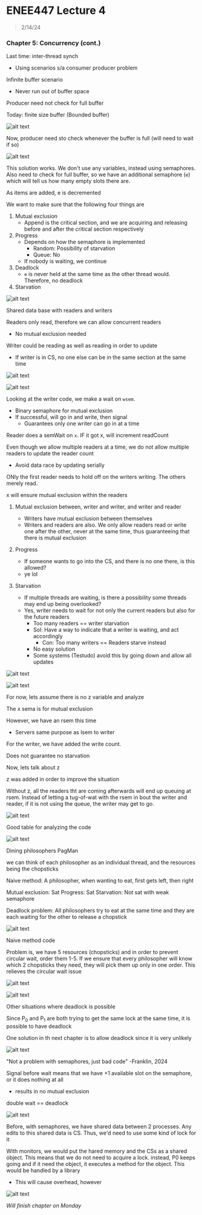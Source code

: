 # ENEE447 Lecture 4  

> 2/14/24

### Chapter 5: Concurrency (cont.)

Last time: inter-thread synch
* Using scenarios s/a consumer producer problem

Infinite buffer scenario
* Never run out of buffer space  

Producer need not check for full buffer  

Today: finite size buffer (Bounded buffer)  

![alt text](img/Lecture07/image.png)  

Now, producer need sto check whenever the buffer is full (will need to wait if so)

![alt text](img/Lecture07/image-1.png)  

This solution works. We don't use any variables, instead using semaphores. Also need to check for full buffer, so we have an additional semaphore (`e`) which will tell us how many empty slots there are.  

As items are added, e is decremented  

We want to make sure that the following four things are  
1. Mutual exclusion
    * Append is the critical section, and we are acquiring and releasing before and after the critical section respectively 
2. Progress
    * Depends on how the semaphore is implemented
        * Random: Possibility of starvation
        * Queue: No 
    * If nobody is waiting, we continue
3. Deadlock
    * `e` is never held at the same time as the other thread would. Therefore, no deadlock
4. Starvation  

![alt text](img/Lecture07/image-2.png)

Shared data base with readers and writers  

Readers only read, therefore we can allow concurrent readers 
* No mutual exclusion needed

Writer could be reading as well as reading in order to update  
* If writer is in CS, no one else can be in the same section at the same time  

![alt text](img/Lecture07/image-3.png)  

![alt text](img/Lecture07/image-4.png)  

Looking at the writer code, we make a wait on `wsem`. 
* Binary semaphore for mutual exclusion
* If successful, will go in and write, then signal
    * Guarantees only one writer can go in at a time  


Reader does a semWait on `x`. IF it got x, will increment readCount

Even though we allow multiple readers at a time, we do not allow multiple readers to update the reader count
* Avoid data race by updating serially

ONly the first reader needs to hold off on the writers writing. The others merely read.  

x will ensure mutual exclusion within the readers  

1. Mutual exclusion between, writer and writer, and writer and reader
    * Writers have mutual exclusion between themselves
    * Writers and readers are also. We only allow readers read or write one after the other, never at the same time, thus guaranteeing that there is mutual exclusion  

2. Progress
    * If someone wants to go into the CS, and there is no one there, is this allowed?
    * ye lol  

3. Starvation
    * If multiple threads are waiting, is there a possibility some threads may end up being overlooked? 
    * Yes, writer needs to wait for not only the current readers but also for the future readers 
        * Too many readers == writer starvation  
        * Sol: Have a way to indicate that a writer is waiting, and act accordingly
            * Con: Too many writers == Readers starve instead  
        * No easy solution
        * Some systems (Testudo) avoid this by going down and allow all updates

![alt text](img/Lecture07/image-5.png)  

![alt text](img/Lecture07/image-6.png)

For now, lets assume there is no z variable and analyze  

The x sema is for mutual exclusion  

However, we have an rsem this time
* Servers same purpose as lsem to writer  

For the writer, we have added the write count.  

Does not guarantee no starvation  

Now, lets talk about z

z was added in order to improve the situation

Without z, all the readers tht are coming afterwards will end up queuing at rsem. Instead of letting a tug-of-wat with the rsem in bout the writer and reader, if it is not using the queue, the writer may get to go.  

![alt text](img/Lecture07/image-7.png)  

Good table for analyzing the code  

![alt text](img/Lecture07/image-8.png)

Dining philosophers PagMan  

we can think of each philosopher as an individual thread, and the resources being the chopsticks  

Naive method: A philosopher, when wanting to eat, first gets left, then right  

Mutual exclusion: Sat
Progress: Sat
Starvation: Not sat with weak semaphore  

Deadlock problem: All philosophers try to eat at the same time and they are each waiting for the other to release a chopstick  

![alt text](img/Lecture07/image-9.png)  

Naive method code  

Problem is, we have 5 resources (chopsticks) and in order to prevent circular wait, order them 1-5. If we ensure that every philosopher will know which 2 chopsticks they need, they will pick them up only in one order. This relieves the circular wait issue  

![alt text](img/Lecture07/image-10.png)  

![alt text](img/Lecture07/image-11.png)  

Other situations where deadlock is possible  

Since P<sub>0</sub> and P<sub>1</sub> are both trying to get the same lock at the same time, it is possible to have deadlock  

One solution in th next chapter is to allow deadlock since it is very unlikely  

![alt text](img/Lecture07/image-12.png)  

"Not a problem with semaphores, just bad code" -Franklin, 2024  

Signal before wait means that we have +1 available slot on the semaphore, or it does nothing at all
* results in no mutual exclusion

double wait == deadlock  

![alt text](img/Lecture07/image-13.png)  

Before, with semaphores, we have shared data between 2 processes. Any edits to this shared data is CS. Thus, we'd need to use some kind of lock for it  

With monitors, we would put the hared memory and the CSs as a shared object. This means that we do not need to acquire a lock. instead, P0 keeps going and if it need the object, it executes a method for the object. This would be handled by a library  
* This will cause overhead, however  

![alt text](img/Lecture07/image-14.png)  

*Will finish chapter on Monday* 